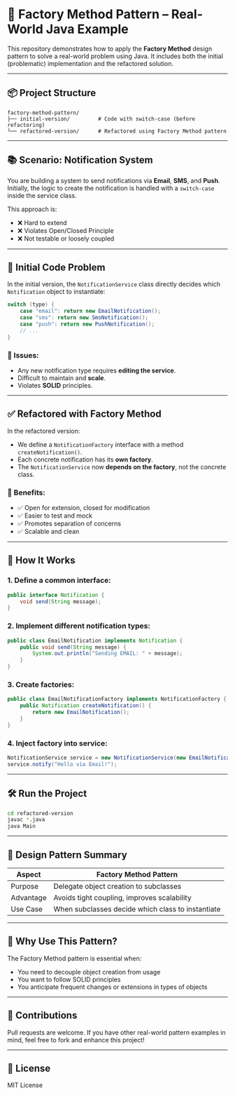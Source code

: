 # 🎯 Factory Method Pattern – Real-World Java Example

This repository demonstrates how to apply the **Factory Method** design pattern to solve a real-world problem using Java. It includes both the initial (problematic) implementation and the refactored solution.

---

## 📦 Project Structure

```
factory-method-pattern/
├── initial-version/         # Code with switch-case (before refactoring)
└── refactored-version/      # Refactored using Factory Method pattern
```

---

## 📚 Scenario: Notification System

You are building a system to send notifications via **Email**, **SMS**, and **Push**. Initially, the logic to create the notification is handled with a `switch-case` inside the service class.

This approach is:

- ❌ Hard to extend
- ❌ Violates Open/Closed Principle
- ❌ Not testable or loosely coupled

---

## 🚨 Initial Code Problem

In the initial version, the `NotificationService` class directly decides which `Notification` object to instantiate:

```java
switch (type) {
    case "email": return new EmailNotification();
    case "sms": return new SmsNotification();
    case "push": return new PushNotification();
    // ...
}
```

### 🔧 Issues:
- Any new notification type requires **editing the service**.
- Difficult to maintain and **scale**.
- Violates **SOLID** principles.

---

## ✅ Refactored with Factory Method

In the refactored version:

- We define a `NotificationFactory` interface with a method `createNotification()`.
- Each concrete notification has its **own factory**.
- The `NotificationService` now **depends on the factory**, not the concrete class.

### 🔄 Benefits:
- ✅ Open for extension, closed for modification
- ✅ Easier to test and mock
- ✅ Promotes separation of concerns
- ✅ Scalable and clean

---

## 🧠 How It Works

### 1. Define a common interface:
```java
public interface Notification {
    void send(String message);
}
```

### 2. Implement different notification types:
```java
public class EmailNotification implements Notification {
    public void send(String message) {
        System.out.println("Sending EMAIL: " + message);
    }
}
```

### 3. Create factories:
```java
public class EmailNotificationFactory implements NotificationFactory {
    public Notification createNotification() {
        return new EmailNotification();
    }
}
```

### 4. Inject factory into service:
```java
NotificationService service = new NotificationService(new EmailNotificationFactory());
service.notify("Hello via Email!");
```

---

## 🛠 Run the Project

```bash
cd refactored-version
javac *.java
java Main
```

---

## 📌 Design Pattern Summary

| Aspect              | Factory Method Pattern                  |
|---------------------|------------------------------------------|
| Purpose             | Delegate object creation to subclasses   |
| Advantage           | Avoids tight coupling, improves scalability |
| Use Case            | When subclasses decide which class to instantiate |

---

## 🧠 Why Use This Pattern?

The Factory Method pattern is essential when:
- You need to decouple object creation from usage
- You want to follow SOLID principles
- You anticipate frequent changes or extensions in types of objects

---

## 🤝 Contributions

Pull requests are welcome. If you have other real-world pattern examples in mind, feel free to fork and enhance this project!

---

## 📜 License

MIT License
